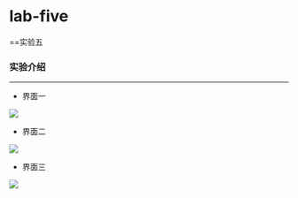 # lab-five
==实验五
### 实验介绍
---------
* 界面一


![](https://github.com/vivianxww/images/blob/master/layout/1.png)

* 界面二


![](https://github.com/vivianxww/images/blob/master/layout/2.png)

* 界面三


![](https://github.com/vivianxww/images/blob/master/layout/3.png)
